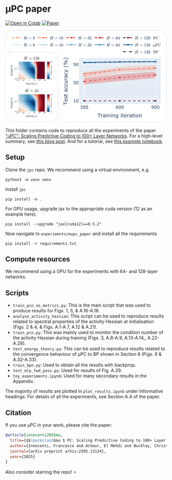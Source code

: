 # μPC paper

[![Open in Colab](https://colab.research.google.com/assets/colab-badge.svg)](https://colab.research.google.com/github/thebuckleylab/jpc/blob/main/examples/mupc.ipynb) [![Paper](https://img.shields.io/badge/Paper-arXiv:2508.01191-%23f2806bff.svg)](https://arxiv.org/abs/2505.13124)

<p align='center'>
  <a href='https://github.com/thebuckleylab/jpc/blob/main/experiments/mupc_paper/spotlight_fig.png'>
    <img src='spotlight_fig.png' />
  </a> 
</p>

This folder contains code to reproduce all the experiments of the paper 
["μPC": Scaling Predictive Coding to 100+ Layer Networks](https://arxiv.org/abs/2505.13124).
For a high-level summary, see [this blog post](https://francesco-innocenti.github.io/posts/2025/05/20/Scaling-Predictive-Coding-to-100+-Layer-Networks/). And for a tutorial, see 
[this example notebook](https://thebuckleylab.github.io/jpc/examples/mupc/).


## Setup
Clone the `jpc` repo. We recommend using a virtual environment, e.g. 
```
python3 -m venv venv
```
Install `jpc`
```
pip install -e .
```
For GPU usage, upgrade jax to the appropriate cuda version (12 as an example 
here).

```
pip install --upgrade "jax[cuda12]==0.5.2"
```
Now navigate to `experiments/mupc_paper` and install all the requirements

```
pip install -r requirements.txt
```


## Compute resources
We recommend using a GPU for the experiments with 64- and 128-layer networks.


## Scripts
* `train_pcn_no_metrics.py`: This is the main script that was used to produce
results for Figs. 1, 5, & A.16-A.18.
* `analyse_activity_hessian`: This script can be used to reproduce results 
related to spectral properties of the activity Hessian at initialisation 
(Figs. 2 & 4, & Figs. A.1-A.7, A.12 & A.21).
* `train_pcn.py`: This was mainly used to monitor the condition number of the
activity Hessian during training (Figs. 3, A.8-A.9, A.13-A.14,, A.22-A.28). 
* `test_energy_theory.py`: This can be used to reproduce results related to
the convergence behaviour of μPC to BP shown in Section 6 
(Figs. 6 & A.32-A.33).
* `train_bpn.py`: Used to obtain all the results with backprop. 
* `test_mlp_fwd_pass.py`: Used for results of Fig. A.29.
* `toy_experiments.ipynb`: Used for many secondary results in the Appendix. 

The majority of results are plotted in `plot_results.ipynb` under informative
headings. For details of all the experiments, see Section A.4 of the paper.


## Citation
If you use μPC in your work, please cite the paper:

```bibtex
@article{innocenti2025mu,
  title={$$\backslash$mu $ PC: Scaling Predictive Coding to 100+ Layer Networks},
  author={Innocenti, Francesco and Achour, El Mehdi and Buckley, Christopher L},
  journal={arXiv preprint arXiv:2505.13124},
  year={2025}
}
```
Also consider starring the repo! ⭐️

